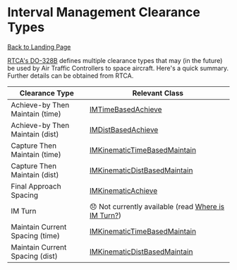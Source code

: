 # Interval Management Clearance Types

[Back to Landing Page](/README.md)

[RTCA's DO-328B](https://my.rtca.org/nc__store?search=do-328) defines multiple clearance types that may (in the future) be used by Air Traffic Controllers to space aircraft. Here's a quick summary. Further details can be obtained from RTCA.

Clearance Type | Relevant Class
--- | ---
Achieve-by Then Maintain (time) | [IMTimeBasedAchieve](https://github.com/mitre/im_sample_algorithm/blob/master/include/imalgs/IMTimeBasedAchieve.h)
Achieve-by Then Maintain (dist) | [IMDistBasedAchieve](https://github.com/mitre/im_sample_algorithm/blob/master/include/imalgs/IMDistBasedAchieve.h)
Capture Then Maintain (time) | [IMKinematicTimeBasedMaintain](https://github.com/mitre/im_sample_algorithm/blob/master/include/imalgs/IMKinematicTimeBasedMaintain.h)
Capture Then Maintain (dist) | [IMKinematicDistBasedMaintain](https://github.com/mitre/im_sample_algorithm/blob/master/include/imalgs/IMKinematicDistBasedMaintain.h)
Final Approach Spacing | [IMKinematicAchieve](https://github.com/mitre/im_sample_algorithm/blob/master/include/imalgs/IMKinematicAchieve.h)
IM Turn | :disappointed: Not currently available (read [Where is IM Turn?](where_is_im_turn.md))
Maintain Current Spacing (time) | [IMKinematicTimeBasedMaintain](https://github.com/mitre/im_sample_algorithm/blob/master/include/imalgs/IMKinematicTimeBasedMaintain.h)
Maintain Current Spacing (dist) | [IMKinematicDistBasedMaintain](https://github.com/mitre/im_sample_algorithm/blob/master/include/imalgs/IMKinematicDistBasedMaintain.h)
